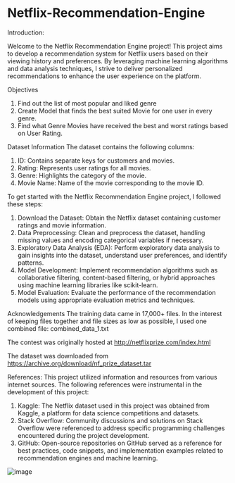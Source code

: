 # Netflix-Recommendation-Engine

Introduction:

Welcome to the Netflix Recommendation Engine project! This project aims to develop a recommendation system for Netflix users based on their viewing history and preferences. By leveraging machine learning algorithms and data analysis techniques, I strive to deliver personalized recommendations to enhance the user experience on the platform.


Objectives
1. Find out the list of most popular and liked genre
2. Create Model that finds the best suited Movie for one user in every genre.
3. Find what Genre Movies have received the best and worst ratings based on User Rating.



Dataset Information
The dataset contains the following columns:

1) ID: Contains separate keys for customers and movies.
2) Rating: Represents user ratings for all movies.
3) Genre: Highlights the category of the movie.
4) Movie Name: Name of the movie corresponding to the movie ID.



To get started with the Netflix Recommendation Engine project, I followed these steps:

1) Download the Dataset: Obtain the Netflix dataset containing customer ratings and movie information.
2) Data Preprocessing: Clean and preprocess the dataset, handling missing values and encoding categorical variables if necessary.
3) Exploratory Data Analysis (EDA): Perform exploratory data analysis to gain insights into the dataset, understand user preferences, and identify patterns.
4) Model Development: Implement recommendation algorithms such as collaborative filtering, content-based filtering, or hybrid approaches using machine learning libraries like scikit-learn.
5) Model Evaluation: Evaluate the performance of the recommendation models using appropriate evaluation metrics and techniques.


Acknowledgements
The training data came in 17,000+ files. In the interest of keeping files together and file sizes as low as possible, I used one combined file: combined_data_1.txt

The contest was originally hosted at http://netflixprize.com/index.html

The dataset was downloaded from https://archive.org/download/nf_prize_dataset.tar


References: 
This project utilized information and resources from various internet sources. The following references were instrumental in the development of this project:

1) Kaggle: The Netflix dataset used in this project was obtained from Kaggle, a platform for data science competitions and datasets.
2) Stack Overflow: Community discussions and solutions on Stack Overflow were referenced to address specific programming challenges encountered during the project development.
3) GitHub: Open-source repositories on GitHub served as a reference for best practices, code snippets, and implementation examples related to recommendation engines and machine learning.

![image](https://github.com/DrPoojaAbhijith/Netflix-Recommendation-Engine/assets/160575120/9b50a2ee-e97a-456c-ba0c-be34fd3da330)

